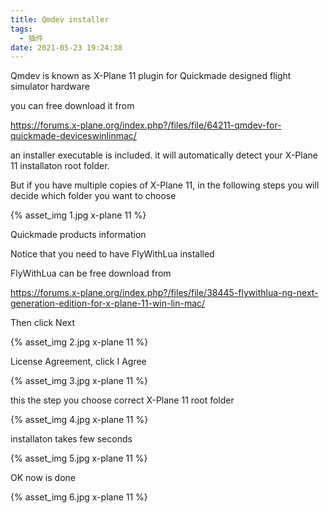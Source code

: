 ```yaml
---
title: Qmdev installer
tags:
  - 插件
date: 2021-05-23 19:24:38
---
```


Qmdev is known as X-Plane 11 plugin for Quickmade designed flight simulator hardware

you can free download it from

https://forums.x-plane.org/index.php?/files/file/64211-qmdev-for-quickmade-deviceswinlinmac/

an installer executable is included. it will automatically detect your X-Plane 11 installaton root folder. 

But if you have multiple copies of X-Plane 11, in the following steps you will decide which folder you want to choose

{% asset_img 1.jpg x-plane 11 %}

Quickmade products information

Notice that you need to have FlyWithLua installed

FlyWithLua can be free download from

https://forums.x-plane.org/index.php?/files/file/38445-flywithlua-ng-next-generation-edition-for-x-plane-11-win-lin-mac/

Then click Next

{% asset_img 2.jpg x-plane 11 %}

License Agreement, click I Agree

{% asset_img 3.jpg x-plane 11 %}

this the step you choose correct X-Plane 11 root folder

{% asset_img 4.jpg x-plane 11 %}

installaton takes few seconds

{% asset_img 5.jpg x-plane 11 %}

OK now is done

{% asset_img 6.jpg x-plane 11 %}
